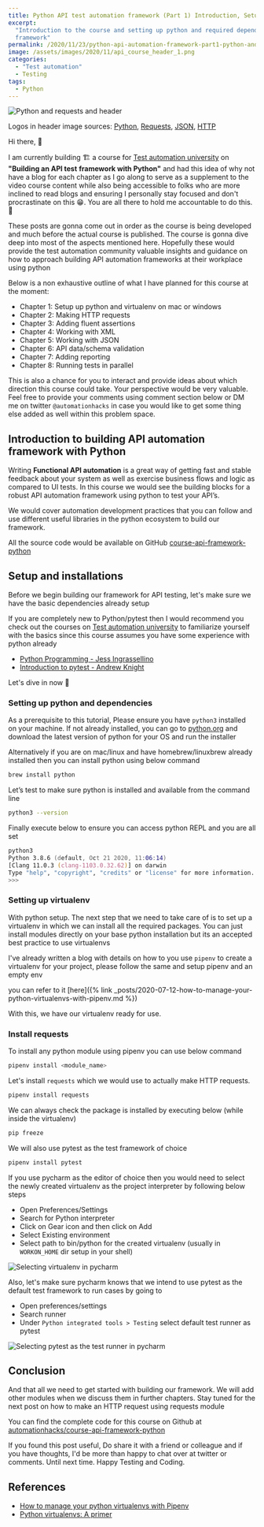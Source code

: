 ```yaml
---
title: Python API test automation framework (Part 1) Introduction, Setup and Installation
excerpt:
  "Introduction to the course and setting up python and required dependencies for building an API
  framework"
permalink: /2020/11/23/python-api-automation-framework-part1-python-and-dependencies-setup
image: /assets/images/2020/11/api_course_header_1.png
categories:
  - "Test automation"
  - Testing
tags:
  - Python
---
```


![Python and requests and header](/assets/images/2020/11/api_course_header_1.png)

Logos in header image sources:
[Python](https://commons.wikimedia.org/wiki/File:Python-logo-notext.svg),
[Requests](https://en.wikipedia.org/wiki/File:Requests_Python_Logo.png),
[JSON](https://en.wikipedia.org/wiki/JSON),
[HTTP](https://commons.wikimedia.org/wiki/File:HTTP_logo.svg)

Hi there, 👋

I am currently building 🏗️ a course for
[Test automation university](https://testautomationu.applitools.com/) on **"Building an API test**
**framework with Python"** and had this idea of why not have a blog for each chapter as I go along
to serve as a supplement to the video course content while also being accessible to folks who are
more inclined to read blogs and ensuring I personally stay focused and don't procrastinate on this
😁. You are all there to hold me accountable to do this. 🤝

These posts are gonna come out in order as the course is being developed and much before the actual
course is published. The course is gonna dive deep into most of the aspects mentioned here.
Hopefully these would provide the test automation community valuable insights and guidance on how to
approach building API automation frameworks at their workplace using python

Below is a non exhaustive outline of what I have planned for this course at the moment:

- Chapter 1: Setup up python and virtualenv on mac or windows
- Chapter 2: Making HTTP requests
- Chapter 3: Adding fluent assertions
- Chapter 4: Working with XML
- Chapter 5: Working with JSON
- Chapter 6: API data/schema validation
- Chapter 7: Adding reporting
- Chapter 8: Running tests in parallel

This is also a chance for you to interact and provide ideas about which direction this course could
take. Your perspective would be very valuable. Feel free to provide your comments using comment
section below or DM me on twitter `@automationhacks` in case you would like to get some thing else
added as well within this problem space.

## Introduction to building API automation framework with Python

Writing **Functional API automation** is a great way of getting fast and stable feedback about your
system as well as exercise business flows and logic as compared to UI tests. In this course we would
see the building blocks for a robust API automation framework using python to test your API’s.

We would cover automation development practices that you can follow and use different useful
libraries in the python ecosystem to build our framework.

All the source code would be available on GitHub
[course-api-framework-python](https://github.com/automationhacks/course-api-framework-python)

## Setup and installations

Before we begin building our framework for API testing, let's make sure we have the basic
dependencies already setup

If you are completely new to Python/pytest then I would recommend you check out the courses on
[Test automation university](https://testautomationu.applitools.com/) to familiarize yourself with
the basics since this course assumes you have some experience with python already

- [Python Programming - Jess Ingrassellino](https://testautomationu.applitools.com/python-tutorial/)
- [Introduction to pytest - Andrew Knight](https://testautomationu.applitools.com/pytest-tutorial/)

Let's dive in now 🤿

### Setting up python and dependencies

As a prerequisite to this tutorial, Please ensure you have `python3` installed on your machine. If
not already installed, you can go to [python.org](https://www.python.org/downloads/) and download
the latest version of python for your OS and run the installer

Alternatively if you are on mac/linux and have homebrew/linuxbrew already installed then you can
install python using below command

```zsh
brew install python
```

Let’s test to make sure python is installed and available from the command line

```zsh
python3 --version
```

Finally execute below to ensure you can access python REPL and you are all set

```zsh
python3
Python 3.8.6 (default, Oct 21 2020, 11:06:14)
[Clang 11.0.3 (clang-1103.0.32.62)] on darwin
Type "help", "copyright", "credits" or "license" for more information.
>>>
```

### Setting up virtualenv

With python setup. The next step that we need to take care of is to set up a virtualenv in which we
can install all the required packages. You can just install modules directly on your base python
installation but its an accepted best practice to use virtualenvs

I've already written a blog with details on how to you use `pipenv` to create a virtualenv for your
project, please follow the same and setup pipenv and an empty env

you can refer to it
[here]({% link _posts/2020-07-12-how-to-manage-your-python-virtualenvs-with-pipenv.md %})

With this, we have our virtualenv ready for use.

### Install requests

To install any python module using pipenv you can use below command

```zsh
pipenv install <module_name>
```

Let's install `requests` which we would use to actually make HTTP requests.

```zsh
pipenv install requests
```

We can always check the package is installed by executing below (while inside the virtualenv)

```zsh
pip freeze
```

We will also use pytest as the test framework of choice

```zsh
pipenv install pytest
```

If you use pycharm as the editor of choice then you would need to select the newly created
virtualenv as the project interpreter by following below steps

- Open Preferences/Settings
- Search for Python interpreter
- Click on Gear icon and then click on Add
- Select Existing environment
- Select path to bin/python for the created virtualenv (usually in `WORKON_HOME` dir setup in your
  shell)

![Selecting virtualenv in pycharm](/assets/images/2020/11/select_virtualenv_in_pycharm.png)

Also, let's make sure pycharm knows that we intend to use pytest as the default test framework to
run cases by going to

- Open preferences/settings
- Search runner
- Under `Python integrated tools > Testing` select default test runner as pytest

![Selecting pytest as the test runner in pycharm](/assets/images/2020/11/select_pytest.png)

## Conclusion

And that all we need to get started with building our framework. We will add other modules when we
discuss them in further chapters. Stay tuned for the next post on how to make an HTTP request using
requests module

You can find the complete code for this course on Github at
[automationhacks/course-api-framework-python](https://github.com/automationhacks/course-api-framework-python)

If you found this post useful, Do share it with a friend or colleague and if you have thoughts, I'd
be more than happy to chat over at twitter or comments. Until next time. Happy Testing and Coding.

## References

- [How to manage your python virtualenvs with Pipenv](https://automationhacks.io/2020/07/12/how-to-manage-your-python-virtualenvs-with-pipenv/)
- [Python virtualenvs: A primer](https://realpython.com/python-virtual-environments-a-primer/)
